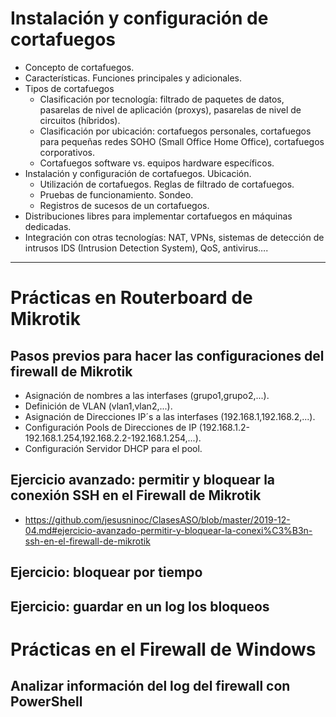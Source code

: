 # Instalación y configuración de cortafuegos
- Concepto de cortafuegos.
- Características. Funciones principales y adicionales.
- Tipos de cortafuegos
  - Clasificación por tecnología: filtrado de paquetes de datos, pasarelas de nivel de aplicación (proxys), pasarelas de nivel de circuitos (híbridos).
  - Clasificación por ubicación: cortafuegos personales, cortafuegos para pequeñas redes SOHO (Small Office Home Office), cortafuegos corporativos.
  - Cortafuegos software vs. equipos hardware específicos.
- Instalación y configuración de cortafuegos. Ubicación.
  - Utilización de cortafuegos. Reglas de filtrado de cortafuegos.
  - Pruebas de funcionamiento. Sondeo.
  - Registros de sucesos de un cortafuegos.
- Distribuciones libres para implementar cortafuegos en máquinas dedicadas.
- Integración con otras tecnologías: NAT, VPNs, sistemas de detección de intrusos IDS (Intrusion Detection System), QoS, antivirus…. 

----------------

# Prácticas en Routerboard de Mikrotik

## Pasos previos para hacer las configuraciones del firewall de Mikrotik
- Asignación de nombres a las interfases (grupo1,grupo2,...).
- Definición de VLAN (vlan1,vlan2,...).
- Asignación de Direcciones IP´s a las interfases (192.168.1,192.168.2,...).
- Configuración Pools de Direcciones de IP (192.168.1.2-192.168.1.254,192.168.2.2-192.168.1.254,...).
- Configuración Servidor DHCP para el pool.

## Ejercicio avanzado: permitir y bloquear la conexión SSH en el Firewall de Mikrotik
* https://github.com/jesusninoc/ClasesASO/blob/master/2019-12-04.md#ejercicio-avanzado-permitir-y-bloquear-la-conexi%C3%B3n-ssh-en-el-firewall-de-mikrotik

## Ejercicio: bloquear por tiempo

## Ejercicio: guardar en un log los bloqueos

# Prácticas en el Firewall de Windows

## Analizar información del log del firewall con PowerShell
